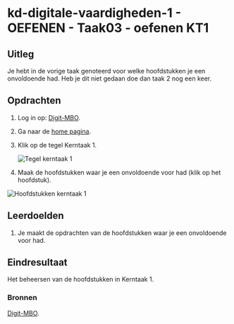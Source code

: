 # kd-digitale-vaardigheden-1 - OEFENEN - Taak03 - oefenen KT1

## Uitleg

Je hebt in de vorige taak genoteerd voor welke hoofdstukken je een onvoldoende had.
Heb je dit niet gedaan doe dan taak 2 nog een keer.

## Opdrachten

1. Log in op: [Digit-MBO](https://entree.instruct.nl/?elo=digit-mbo).
2. Ga naar de [home pagina](https://digit-mbo.nl/student/home/).
3. Klik op de tegel Kerntaak 1.

    ![Tegel kerntaak 1](images/kerntaak1.PNG)

4. Maak de hoofdstukken waar je een onvoldoende voor had (klik op het hoofdstuk).

![Hoofdstukken kerntaak 1](images/hoofdstukken.PNG)

## Leerdoelden

1. Je maakt de opdrachten van de hoofdstukken waar je een onvoldoende voor had.

## Eindresultaat

Het beheersen van de hoofdstukken in Kerntaak 1.

### Bronnen

[Digit-MBO](https://entree.instruct.nl/?elo=digit-mbo).
